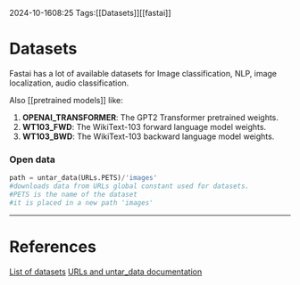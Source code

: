 2024-10-1608:25
Tags:[[Datasets]][[fastai]]
# Datasets

Fastai has a lot of available datasets for Image classification, NLP, image localization, audio classification.

Also [[pretrained models]] like:
1. **OPENAI_TRANSFORMER**: The GPT2 Transformer pretrained weights.
2. **WT103_FWD**: The WikiText-103 forward language model weights.
3. **WT103_BWD**: The WikiText-103 backward language model weights.

### Open data
```python
path = untar_data(URLs.PETS)/'images'
#downloads data from URLs global constant used for datasets.
#PETS is the name of the dataset
#it is placed in a new path 'images'
```

---
# References
[List of datasets](https://docs.fast.ai/data.external.html#datasets)
[URLs and untar_data documentation](https://docs.fast.ai/data.external.html#urls)